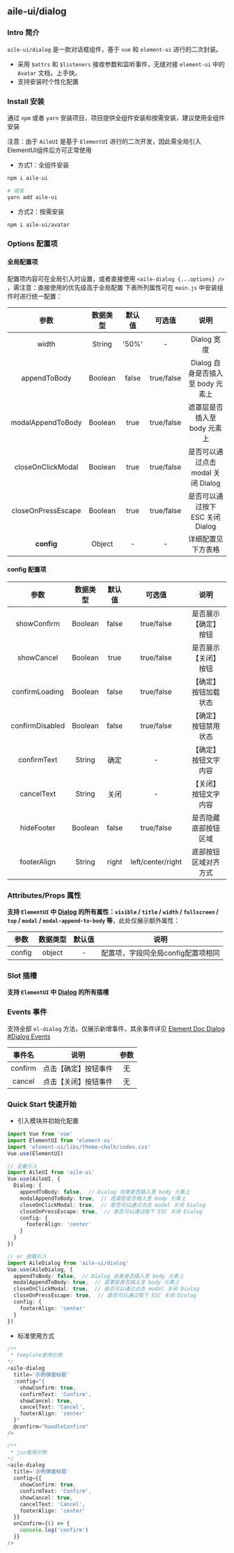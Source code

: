 ## aile-ui/dialog

### Intro 简介

`aile-ui/dialog` 是一款对话框组件，基于 `vue` 和 `element-ui` 进行的二次封装。
- 采用 `$attrs` 和 `$listeners` 接收参数和监听事件，无缝对接 `element-ui` 中的 `Avatar` 文档，上手快。
- 支持安装时个性化配置

### Install 安装

通过 `npm` 或者 `yarn` 安装项目，项目提供全组件安装和按需安装，建议使用全组件安装

注意：由于 `AileUI` 是基于 `ElementUI` 进行的二次开发，因此需全局引入ElementUI组件后方可正常使用

- 方式1：全组件安装

```bash
npm i aile-ui

# 或者
yarn add aile-ui
```

- 方式2：按需安装

```bash
npm i aile-ui/avatar
```

### Options 配置项

#### 全局配置项

配置项内容可在全局引入时设置，或者直接使用 `<aile-dialog {...options} />` ，需注意：直接使用的优先级高于全局配置
下表所列属性可在 `main.js` 中安装组件时进行统一配置：

|        参数        | 数据类型 | 默认值 |   可选值   |                说明                |
| :----------------: | :------: | :----: | :--------: | :--------------------------------: |
|       width        |  String  | '50%'  |     -      |            Dialog 宽度             |
|    appendToBody    | Boolean  | false  | true/false | Dialog 自身是否插入至 body 元素上  |
| modalAppendToBody  | Boolean  |  true  | true/false |    遮罩层是否插入至 body 元素上    |
| closeOnClickModal  | Boolean  |  true  | true/false | 是否可以通过点击 modal 关闭 Dialog |
| closeOnPressEscape | Boolean  |  true  | true/false |  是否可以通过按下 ESC 关闭 Dialog  |
|     **config**     |  Object  |   -    |     -      |         详细配置见下方表格         |

#### config 配置项

|      参数       | 数据类型 | 默认值 |      可选值       |         说明         |
| :-------------: | :------: | :----: | :---------------: | :------------------: |
|   showConfirm   | Boolean  | false  |    true/false     | 是否展示【确定】按钮 |
|   showCancel    | Boolean  |  true  |    true/false     | 是否展示【关闭】按钮 |
| confirmLoading  | Boolean  | false  |    true/false     | 【确定】按钮加载状态 |
| confirmDisabled | Boolean  | false  |    true/false     | 【确定】按钮禁用状态 |
|   confirmText   |  String  |  确定  |         -         | 【确定】按钮文字内容 |
|   cancelText    |  String  |  关闭  |         -         | 【关闭】按钮文字内容 |
|   hideFooter    | Boolean  | false  |    true/false     | 是否隐藏底部按钮区域 |
|   footerAlign   |  String  | right  | left/center/right | 底部按钮区域对齐方式 |

### Attributes/Props 属性

**支持 `ElementUI` 中 [Dialog](https://element.eleme.cn/#/zh-CN/component/Dialog) 的所有属性：`visible` / `title` / `width` / `fullscreen` / `top` / `modal` / `modal-append-to-body` 等**，此处仅展示额外属性：

|  参数  | 数据类型 | 默认值 |                说明                |
| :----: | :------: | :----: | :--------------------------------: |
| config |  object  |   -    | 配置项，字段同全局config配置项相同 |

### Slot 插槽

**支持 `ElementUI` 中 [Dialog](https://element.eleme.cn/#/zh-CN/component/Dialog) 的所有插槽**

### Events 事件

支持全部 `el-dialog` 方法，仅展示新增事件，其余事件详见 [Element Doc Dialog #Dialog Events](https://element.eleme.cn/#/zh-CN/component/dialog)

| 事件名  |         说明         | 参数  |
| :-----: | :------------------: | :---: |
| confirm | 点击【确定】按钮事件 |  无   |
| cancel  | 点击【关闭】按钮事件 |  无   |

### Quick Start 快速开始

- 引入模块并初始化配置

```ts
import Vue from 'vue'
import ElementUI from 'element-ui'
import 'element-ui/libs/theme-chalk/index.css'
Vue.use(ElementUI)

// 全量引入
import AileUI from 'aile-ui'
Vue.use(AileUI, {
  Dialog: {
    appendToBody: false,  // Dialog 自身是否插入至 body 元素上
    modalAppendToBody: true,  // 遮罩层是否插入至 body 元素上
    closeOnClickModal: true,  // 是否可以通过点击 modal 关闭 Dialog
    closeOnPressEscape: true,  // 是否可以通过按下 ESC 关闭 Dialog
    config: {
      footerAlign: 'center'
    }
  }
})

// or 按需引入
import AileDialog from 'aile-ui/dialog'
Vue.use(AileDialog, {
  appendToBody: false,  // Dialog 自身是否插入至 body 元素上
  modalAppendToBody: true,  // 遮罩层是否插入至 body 元素上
  closeOnClickModal: true,  // 是否可以通过点击 modal 关闭 Dialog
  closeOnPressEscape: true,  // 是否可以通过按下 ESC 关闭 Dialog
  config: {
    footerAlign: 'center'
  }
})
```

- 标准使用方式

```ts
/**
 * template使用示例
*/
<aile-dialog
  title='示例弹窗标题'
  :config="{
    showConfirm: true,
    confirmText: 'Confirm',
    showCancel: true,
    cancelText: 'Cancel',
    footerAlign: 'center'
  }"
  @confirm="handleConfirm"
/>

/**
 * jsx使用示例
*/
<aile-dialog
  title='示例弹窗标题'
  config={{
    showConfirm: true,
    confirmText: 'Confirm',
    showCancel: true,
    cancelText: 'Cancel',
    footerAlign: 'center'
  }}
  onConfirm={() => {
    console.log('confirm')
  }}
/>
```
